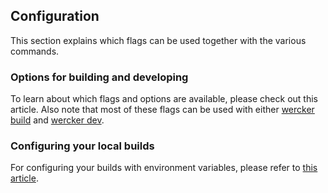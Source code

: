 ## Configuration

This section explains which flags can be used together with the various commands.

### Options for building and developing

To learn about which flags and options are available, please check out this
article. Also note that most of these flags can be used with either
[wercker build](/cli/usage/building.html) and [wercker dev](/cli/usage/developing.html).

### Configuring your local builds

For configuring your builds with environment variables, please refer to
[this article](/cli/configuration/environment-variables.html).
